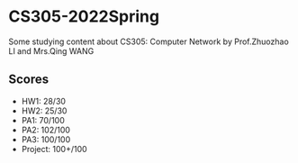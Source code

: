 # CS305-2022Spring
Some studying content about CS305: Computer Network by Prof.Zhuozhao LI and Mrs.Qing WANG

## Scores
- HW1: 28/30
- HW2: 25/30
- PA1: 70/100
- PA2: 102/100
- PA3: 100/100
- Project: 100+/100
